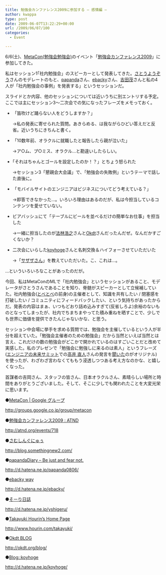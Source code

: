 ```yaml
---
title: 勉強会カンファレンス2009に参加する – 感情編 –
author: kwappa
type: post
date: 2009-06-07T13:22:29+00:00
url: /2009/06/07/100
categories:
  - Event

---
```

6/6(土)、<a href="http://groups.google.co.jp/group/metacon" target="_blank">MetaCon(勉強会勉強会)</a>のイベント「<a href="http://atnd.org/events/718" target="_blank">勉強会カンファレンス2009</a>」に参加してきた。

私はセッション1｢社内勉強会」のスピーカーとして発表してきた。<a href="http://blog.somethingnew2.com/" target="_blank">さとうようぞう</a>さんのモデレートのもと、<a href="http://d.hatena.ne.jp/papanda0806/" target="_blank">papanda</a>さん、<a href="http://d.hatena.ne.jp/ebacky/" target="_blank">ebacky</a>さん、<a href="http://d.hatena.ne.jp/yshigeru/" target="_blank">吉田茂</a>さんと私の4人が「社内勉強会の事例」を発表する」というセッションだ。

スライドとか内容、他のセッションについては近いうちに別エントリする予定。ここでは主にセッション3～二次会での気になったフレーズをメモっておく。

<!--more-->

  * 「笛吹けど踊らない人をどうしますか？」
  
    →私の発表に寄せられた質問。あきらめる、は我ながらひどい答えだと反省。近いうちにきちんと書く。
  * 「10数年前、オラクルに就職したと報告したら親が泣いた」
  
    →ア○ム、プ○ミス、オラクル…と勘違いしたらしい。
  * ｢それはちゃんとゴールを設定したのか！？」とちょう怒られた
  
    →セッション3「懇親会大会議」で、「勉強会の失敗例」というテーマで話した直後に。
  * 「モバイルサイトのエンジニアはビジネスについてどう考えている？」
  
    →即答できなかった…。いろいろ理由はあるのだが、私は今担当しているコンテンツを愛せていない。
  * ビアバッシュにて「テーブルにビールを並べるだけの簡単なお仕事」を担当した
  
    →一緒に担当したのが<a href="http://www.suplex.gr.jp/~hourin/" target="_blank">法林浩之</a>さんと<a href="http://okdt.org/blog/" target="_blank">Okdt</a>さんだったんだぜ。なんだかすごくないか？
  * 二次会にいらした<a href="http://d.hatena.ne.jp/koyhoge/" target="_blank">koyhoge</a>さんと名刺交換＆ハイフォーさせていただいた
  
    →「<a href="http://www.youtube.com/watch?v=gDZH9xCPoFo" target="_blank">サザザさん</a>」を教えていただいた。こ、これは…。

…といういろいろなことがあったのだが。

今回、私はMetaConのMLで「社内勉強会」というセッションがあること、モデレータがさとうさんであることを知り、脊髄がスピーカーとして立候補していた。社内勉強会(<a href="http://groups.google.co.jp/group/tobe-tobe" target="_blank">とべとべ</a>の前身)の主催者として、知識を共有したい / 閉塞感を打破したい / コミュニティにフィードバックしたい、という気持ちがあったからだ。発表の内容はまぁ、いつもどおり詰め込みすぎて(反省しろよ)余裕のないものとなってしまったが、社内でちまちまやってた積み重ねを晒すことで、少しでも世界に価値を提供できたんじゃないかな、と思う。

セッション中会場に挙手を求める質問では、勉強会を主催しているという人が半分を超えていた。「勉強会主催者のための勉強会」だから当然といえば当然とは言え、これだけの数の勉強会がどこかで開かれているのはすごいことだと改めて実感した。私のプレゼンで「勉強会に勉強しに来るのは素人」というフレーズ(<a target="_blank" href="http://gihyo.jp/event/01/engineer/0905">エンジニアの未来サミット</a>での<a target="_blank" href="http://recompile.net/">高井 直人</a>さんの発言を<a target="_blank" href="http://kwappa.txt-nifty.com/blog/2009/05/0905-5d32.html">聞いた</a>のがオリジナル)を使ったが、わざわざ言わなくてももう浸透しつつある考え方なのかな、と嬉しくなった。

首謀者の吉岡さん、スタッフの皆さん、日本オラクルさん、素晴らしい場所と時間をありがとうございました。そして、そこに少しでも関われたことを大変光栄に思います。

●<a href="http://groups.google.co.jp/group/metacon" target="_blank">MetaCon | Google グループ</a>
  
http://groups.google.co.jp/group/metacon

●<a href="http://atnd.org/events/718" target="_blank">勉強会カンファレンス2009 : ATND</a>
  
http://atnd.org/events/718

●<a href="http://blog.somethingnew2.com/" target="_blank">さむしんぐにゅぅ</a>
  
http://blog.somethingnew2.com/

●<a href="http://d.hatena.ne.jp/papanda0806/" target="_blank">papandaDiary &#8211; Be just and fear not.</a>
  
http://d.hatena.ne.jp/papanda0806/

●<a href="http://d.hatena.ne.jp/ebacky/" target="_blank">ebacky way</a>
  
http://d.hatena.ne.jp/ebacky/

●<a href="http://d.hatena.ne.jp/yshigeru/" target="_blank">そーり日誌</a>
  
http://d.hatena.ne.jp/yshigeru/

●<a href="http://www.hourin.com/takayuki/" target="_blank">Takayuki Hourin&#8217;s Home Page</a>
  
http://www.hourin.com/takayuki/

●<a href="http://okdt.org/blog/" target="_blank">Okdt BLOG</a>
  
http://okdt.org/blog/

●<a href="http://d.hatena.ne.jp/koyhoge/" target="_blank">Blog::koyhoge</a>
  
http://d.hatena.ne.jp/koyhoge/
